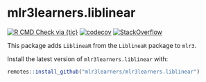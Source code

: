 # mlr3learners.liblinear

<!-- badges: start -->
[![R CMD Check via {tic}](https://img.shields.io/github/workflow/status/mlr3learners/mlr3learners.liblinear/R%20CMD%20Check%20via%20%7Btic%7D?logo=github&label=R%20CMD%20Check%20via%20{tic}&style=flat-square)](https://github.com/mlr3learners/mlr3learners.liblinear/actions)
[![codecov](https://codecov.io/gh/mlr3learners/mlr3learners.liblinear/branch/master/graph/badge.svg)](https://codecov.io/gh/mlr3learners/mlr3learners.liblinear)
[![StackOverflow](https://img.shields.io/badge/stackoverflow-mlr3-orange.svg)](https://stackoverflow.com/questions/tagged/mlr3)
<!-- badges: end -->

This package adds `LiblineaR` from the `LiblineaR` package to `mlr3`.

Install the latest version of `mlr3learners.liblinear` with:

```r
remotes::install_github("mlr3learners/mlr3learners.liblinear")
```